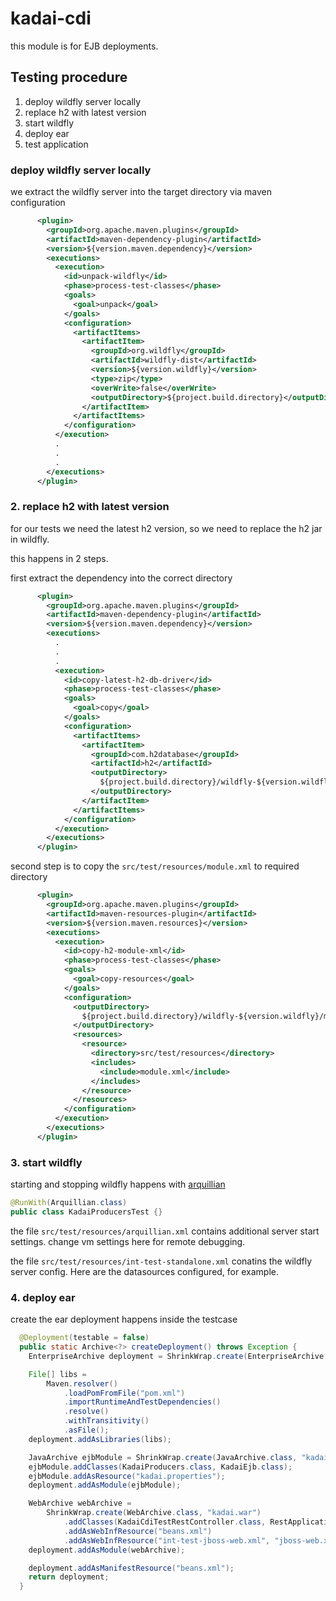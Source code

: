 # kadai-cdi

this module is for EJB deployments.

## Testing procedure

1. deploy wildfly server locally
2. replace h2 with latest version
3. start wildfly
4. deploy ear
5. test application

### deploy wildfly server locally

we extract the wildfly server into the target directory via maven configuration

```xml
      <plugin>
        <groupId>org.apache.maven.plugins</groupId>
        <artifactId>maven-dependency-plugin</artifactId>
        <version>${version.maven.dependency}</version>
        <executions>
          <execution>
            <id>unpack-wildfly</id>
            <phase>process-test-classes</phase>
            <goals>
              <goal>unpack</goal>
            </goals>
            <configuration>
              <artifactItems>
                <artifactItem>
                  <groupId>org.wildfly</groupId>
                  <artifactId>wildfly-dist</artifactId>
                  <version>${version.wildfly}</version>
                  <type>zip</type>
                  <overWrite>false</overWrite>
                  <outputDirectory>${project.build.directory}</outputDirectory>
                </artifactItem>
              </artifactItems>
            </configuration>
          </execution>
          .
          .
          .
        </executions>
      </plugin>
```

### 2. replace h2 with latest version

for our tests we need the latest h2 version, so we need to replace the h2 jar in wildfly.

this happens in 2 steps.

first extract the dependency into the correct directory

```xml
      <plugin>
        <groupId>org.apache.maven.plugins</groupId>
        <artifactId>maven-dependency-plugin</artifactId>
        <version>${version.maven.dependency}</version>
        <executions>
          .
          .
          .
          <execution>
            <id>copy-latest-h2-db-driver</id>
            <phase>process-test-classes</phase>
            <goals>
              <goal>copy</goal>
            </goals>
            <configuration>
              <artifactItems>
                <artifactItem>
                  <groupId>com.h2database</groupId>
                  <artifactId>h2</artifactId>
                  <outputDirectory>
                    ${project.build.directory}/wildfly-${version.wildfly}/modules/system/layers/base/com/h2database/h2/main
                  </outputDirectory>
                </artifactItem>
              </artifactItems>
            </configuration>
          </execution>
        </executions>
      </plugin>
```

second step is to copy the `src/test/resources/module.xml` to required directory

```xml
      <plugin>
        <groupId>org.apache.maven.plugins</groupId>
        <artifactId>maven-resources-plugin</artifactId>
        <version>${version.maven.resources}</version>
        <executions>
          <execution>
            <id>copy-h2-module-xml</id>
            <phase>process-test-classes</phase>
            <goals>
              <goal>copy-resources</goal>
            </goals>
            <configuration>
              <outputDirectory>
                ${project.build.directory}/wildfly-${version.wildfly}/modules/system/layers/base/com/h2database/h2/main
              </outputDirectory>
              <resources>
                <resource>
                  <directory>src/test/resources</directory>
                  <includes>
                    <include>module.xml</include>
                  </includes>
                </resource>
              </resources>
            </configuration>
          </execution>
        </executions>
      </plugin>
```

### 3. start wildfly

starting and stopping wildfly happens with [arquillian](https://arquillian.org/)

```java
@RunWith(Arquillian.class)
public class KadaiProducersTest {}

```

the file `src/test/resources/arquillian.xml` contains additional server start settings. change vm settings here for remote debugging.

the file `src/test/resources/int-test-standalone.xml` conatins the wildfly server config. Here are the datasources configured, for example.

### 4. deploy ear

create the ear deployment happens inside the testcase

```java
  @Deployment(testable = false)
  public static Archive<?> createDeployment() throws Exception {
    EnterpriseArchive deployment = ShrinkWrap.create(EnterpriseArchive.class, "kadai.ear");

    File[] libs =
        Maven.resolver()
            .loadPomFromFile("pom.xml")
            .importRuntimeAndTestDependencies()
            .resolve()
            .withTransitivity()
            .asFile();
    deployment.addAsLibraries(libs);

    JavaArchive ejbModule = ShrinkWrap.create(JavaArchive.class, "kadai.jar");
    ejbModule.addClasses(KadaiProducers.class, KadaiEjb.class);
    ejbModule.addAsResource("kadai.properties");
    deployment.addAsModule(ejbModule);

    WebArchive webArchive =
        ShrinkWrap.create(WebArchive.class, "kadai.war")
            .addClasses(KadaiCdiTestRestController.class, RestApplication.class)
            .addAsWebInfResource("beans.xml")
            .addAsWebInfResource("int-test-jboss-web.xml", "jboss-web.xml");
    deployment.addAsModule(webArchive);

    deployment.addAsManifestResource("beans.xml");
    return deployment;
  }
```

